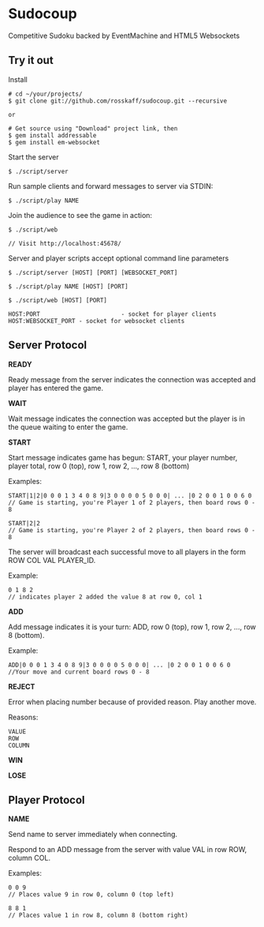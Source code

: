 # Sudocoup #

Competitive Sudoku backed by EventMachine and HTML5 Websockets

## Try it out ##

Install

	# cd ~/your/projects/
	$ git clone git://github.com/rosskaff/sudocoup.git --recursive

	or

	# Get source using "Download" project link, then
	$ gem install addressable
	$ gem install em-websocket

Start the server

	$ ./script/server

Run sample clients and forward messages to server via STDIN:

	$ ./script/play NAME

Join the audience to see the game in action:

	$ ./script/web

	// Visit http://localhost:45678/

Server and player scripts accept optional command line parameters

	$ ./script/server [HOST] [PORT] [WEBSOCKET_PORT]

	$ ./script/play NAME [HOST] [PORT]

	$ ./script/web [HOST] [PORT]

	HOST:PORT						- socket for player clients
	HOST:WEBSOCKET_PORT - socket for websocket clients

## Server Protocol ##

**READY**

Ready message from the server indicates the connection was accepted and player has entered the game.

**WAIT**

Wait message indicates the connection was accepted but the player is in the queue waiting to enter the game.

**START**

Start message indicates game has begun: START, your player number, player total, row 0 (top), row 1, row 2, ..., row 8 (bottom)

Examples:

	START|1|2|0 0 0 1 3 4 0 8 9|3 0 0 0 0 5 0 0 0| ... |0 2 0 0 1 0 0 6 0
	// Game is starting, you're Player 1 of 2 players, then board rows 0 - 8

	START|2|2
	// Game is starting, you're Player 2 of 2 players, then board rows 0 - 8

**<ROW> <COL> <VAL> <PLAYER ID>**
The server will broadcast each successful move to all players in the form ROW COL VAL PLAYER_ID.

Example:

	0 1 8 2
	// indicates player 2 added the value 8 at row 0, col 1

**ADD**

Add message indicates it is your turn: ADD, row 0 (top), row 1, row 2, ..., row 8 (bottom).

Example:

	ADD|0 0 0 1 3 4 0 8 9|3 0 0 0 0 5 0 0 0| ... |0 2 0 0 1 0 0 6 0
	//Your move and current board rows 0 - 8
	
**REJECT**

Error when placing number because of provided reason. Play another move.

Reasons:

	VALUE
	ROW
	COLUMN

**WIN**

**LOSE**

## Player Protocol ##

**NAME**

Send name to server immediately when connecting.

**<ROW> <COL> <VAL>**

Respond to an ADD message from the server with value VAL in row ROW, column COL.

Examples:

	0 0 9
	// Places value 9 in row 0, column 0 (top left)

	8 8 1
	// Places value 1 in row 8, column 8 (bottom right)
	